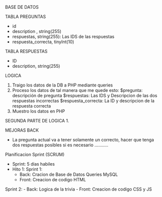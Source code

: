 BASE DE DATOS

 TABLA PREGUNTAS
 - id
 - description , string(255)
 - respuestas, string(255): Las IDS de las respuestas
 - respuesta_correcta, tinyInt(10) 

 TABLA RESPUESTAS
 - ID
 - description, string(255)

 LOGICA

 1. Traigo los datos de la DB a PHP mediante queries
 2. Proceso los datos de tal manera que me quede esto:
   $pregunta: descripción de pregunta
   $respuestas: Las IDS y Descripcion de las dos respuestas incorrectas
   $respuesta_correcta: La ID y descripcion de la respuesta correcta
 3. Muestro los datos en PHP

 SEGUNDA PARTE DE LOGICA
 1. 

MEJORAS BACK

 - La pregunta actual va a tener solamente un correcto, hacer
    que tenga dos respuestas posibles si es necesario
    ...........


Planificacion Sprint (SCRUM)
 - Sprint: 5 dias habiles
 - Hito 1:
Sprint 1: 
    - Back: Cracion de Base de Datos
            Queries MySQL
    - Front: Creacion de codigo HTML

Sprint 2: 
    - Back: Logica de la trivia
    - Front: Creacion de codigo CSS y JS


